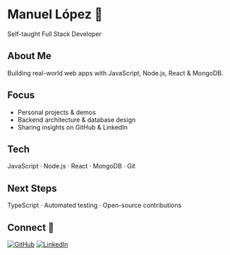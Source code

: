 # Manuel López 🚀  
Self-taught Full Stack Developer

## About Me  
Building real-world web apps with JavaScript, Node.js, React & MongoDB.

## Focus  
- Personal projects & demos  
- Backend architecture & database design  
- Sharing insights on GitHub & LinkedIn

## Tech  
JavaScript · Node.js · React · MongoDB · Git

## Next Steps  
TypeScript · Automated testing · Open-source contributions

## Connect 🔗  
[![GitHub](https://img.shields.io/badge/GitHub-181717?style=flat-square&logo=github&logoColor=white)](https://github.com/manulzvz)
[![LinkedIn](https://img.shields.io/badge/LinkedIn-0077B5?style=flat-square&logo=linkedin&logoColor=white)](https://www.linkedin.com/in/manulzvz)
